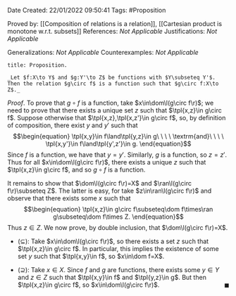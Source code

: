 <div class="topSpace"></div>

Date Created: 22/01/2022 09:50:41
Tags: #Proposition

Proved by: [[Composition of relations is a relation]], [[Cartesian product is monotone w.r.t. subsets]]
References: _Not Applicable_
Justifications: _Not Applicable_

Generalizations: _Not Applicable_
Counterexamples: _Not Applicable_

``` ad-Proposition
title: Proposition.

_Let $f:X\to Y$ and $g:Y'\to Z$ be functions with $Y\subseteq Y'$. Then the relation $g\circ f$ is a function such that $g\circ f:X\to Z$._

```

_Proof_. To prove that $g\circ f$ is a function, take $x\in\dom\l(g\circ f\r)$; we need to prove that there exists a unique set $z$ such that $\tpl{x,z}\in g\circ f$. Suppose otherwise that $\tpl{x,z},\tpl{x,z'}\in g\circ f$, so, by definition of composition, there exist $y$ and $y'$ such that
$$\begin{equation}
    \tpl{x,y}\in f\land\tpl{y,z}\in g\ \ \ \ \textrm{and}\ \ \ \ \tpl{x,y'}\in f\land\tpl{y',z'}\in g.
\end{equation}$$
Since $f$ is a function, we have that $y=y'$. Similarly, $g$ is a function, so $z=z'$. Thus for all $x\in\dom\l(g\circ f\r)$, there exists a unique $z$ such that $\tpl{x,z}\in g\circ f$, and so $g\circ f$ is a function.

It remains to show that $\dom\l(g\circ f\r)=X$ and $\ran\l(g\circ f\r)\subseteq Z$. The latter is easy, for take $z\in\ran\l(g\circ f\r)$ and observe that there exists some $x$ such that
$$\begin{equation}
    \tpl{x,z}\in g\circ f\subseteq\dom f\times\ran g\subseteq\dom f\times Z.
\end{equation}$$
Thus $z\in Z$. We now prove, by double inclusion, that $\dom\l(g\circ f\r)=X$.
* ($\subseteq$): Take $x\in\dom\l(g\circ f\r)$, so there exists a set $z$ such that $\tpl{x,z}\in g\circ f$. In particular, this implies the existence of some set $y$ such that $\tpl{x,y}\in f$, so $x\in\dom f=X$.

* ($\supseteq$): Take $x\in X$. Since $f$ and $g$ are functions, there exists some $y\in Y$ and $z\in Z$ such that $\tpl{x,y}\in f$ and $\tpl{y,z}\in g$. But then $\tpl{x,z}\in g\circ f$, so $x\in\dom\l(g\circ f\r)$.<span style="float:right;">$\blacksquare$</span>
